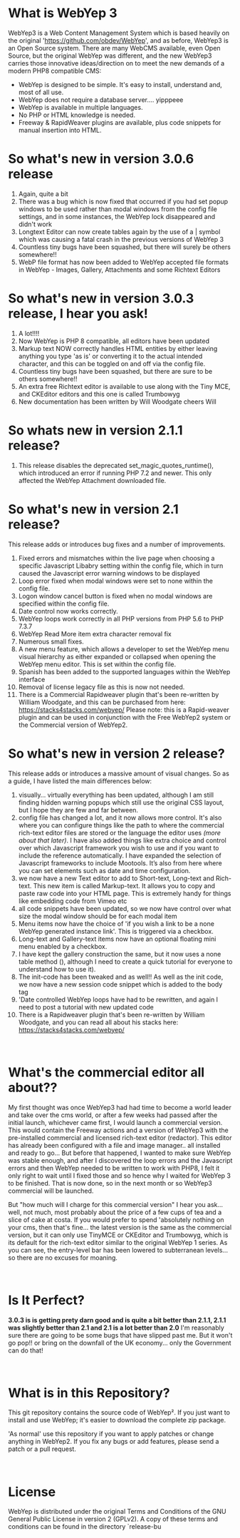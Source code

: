 What is WebYep 3
================
WebYep3 is a Web Content Management System which is based heavily on the original 'https://github.com/obdev/WebYep', 
and as before, WebYep3 is an Open Source system. 
There are many WebCMS available, even Open Source, but the original WebYep was different, and the new WebYep3 carries those innovative ideas/direction on to meet the new demands of a modern PHP8 compatible CMS:

* WebYep is designed to be simple. It's easy to install, understand and, most of all use.
* WebYep does not require a database server.... yipppeee
* WebYep is available in multiple languages.
* No PHP or HTML knowledge is needed.
* Freeway & RapidWeaver plugins are available, plus code snippets for manual insertion into HTML.


So what's new in version 3.0.6 release
============================

1. Again, quite a bit 
2. There was a bug which is now fixed that occurred if you had set popup windows to be used rather than modal windows from the config file settings, and in some instances, the WebYep lock disappeared and didn't work
3. Longtext Editor can now create tables again by the use of a | symbol which was causing a fatal crash in the previous versions of WebYep 3
4. Countless tiny bugs have been squashed, but there will surely be others somewhere!!
5. WebP file format has now been added to WebYep accepted file formats in WebYep - Images, Gallery, Attachments and some Richtext Editors


So what's new in version 3.0.3 release, I hear you ask!
============================

1. A lot!!!! 
2. Now WebYep is PHP 8 compatible, all editors have been updated
3. Markup text NOW correctly handles HTML entities by either leaving anything you type 'as is' or converting it to the actual intended character, and this can be toggled on and off via the config file.
4. Countless tiny bugs have been squashed, but there are sure to be others somewhere!!
5. An extra free Richtext editor is available to use along with the Tiny MCE, and CKEditor editors and this one is called Trumbowyg
6. New documentation has been written by Will Woodgate cheers Will 


So whats new in version 2.1.1 release?
============================

1. This release disables the deprecated set_magic_quotes_runtime(), which introduced an error if running PHP 7.2 and newer. This only affected the WebYep Attachment downloaded file.



So what's new in version 2.1 release?
============================

This release adds or introduces bug fixes and a number of improvements.

1. Fixed errors and mismatches within the live page when choosing a specific Javascript Libabry setting within the config file, which in turn caused the Javascript error warning windows to be displayed
2. Loop error fixed when modal windows were set to none within the config file.
3. Logon window cancel button is fixed when no modal windows are specified within the config file.
4. Date control now works correctly.
5. WebYep loops work correctly in all PHP versions from PHP 5.6 to PHP 7.3.7
6. WebYep Read More item extra character removal fix
7. Numerous small fixes.
8. A new menu feature, which allows a developer to set the WebYep menu visual hierarchy as either expanded or collapsed when opening the WebYep menu editor. This is set within the config file.
9. Spanish has been added to the supported languages within the WebYep interface
10. Removal of license legacy file as this is now not needed.
11. There is a Commercial Rapidweaver plugin that's been re-written by William Woodgate, and this can be purchased from here: https://stacks4stacks.com/webyep/  Please note: this is a Rapid-weaver plugin and can be used in conjunction with the Free WebYep2 system or the Commercial version of WebYep2.



So what's new in version 2 release?
============================

This release adds or introduces a massive amount of visual changes. So as a guide, I have listed the main differences below:

1. visually… virtually everything has been updated, although I am still finding hidden warning popups which still use the original CSS layout, but I hope they are few and far between.
2. config file has changed a lot, and it now allows more control. It's also where you can configure things like the path to where the commercial rich-text editor files are stored or the language the editor uses *(more about that later)*. I have also added things like extra choice and control over which Javascript framework you wish to use and if you want to include the reference automatically. I have expanded the selection of Javascript frameworks to include Mootools. It’s also from here where you can set elements such as date and time configuration.
3. we now have a new Text editor to add to Short-text, Long-text and Rich-text. This new item is called Markup-text. It allows you to copy and paste raw code into your HTML page. This is extremely handy for things like embedding code from Vimeo etc
4. all code snippets have been updated, so we now have control over what size the modal window should be for each modal item
5. Menu items now have the choice of 'if you wish a link to be a none WebYep generated instance link'. This is triggered via a checkbox.
6. Long-text and Gallery-text items now have an optional floating mini menu enabled by a checkbox.
7. I have kept the gallery construction the same, but it now uses a none table method (), although I need to create a quick tutorial for everyone to understand how to use it).
8. The init-code has been tweaked and as well!! As well as the init code, we now have a new session code snippet which is added to the body tag
9. 'Date controlled WebYep loops have had to be rewritten, and again I need to post a tutorial with new updated code
10. There is a Rapidweaver plugin that's been re-written by William Woodgate, and you can read all about his stacks here: https://stacks4stacks.com/webyep/

 

What's the commercial editor all about??
============================

My first thought was once WebYep3 had had time to become a world leader and take over the cms world, or after a few weeks had passed after the initial launch, whichever came first, I would launch a commercial version. This would contain the Freeway actions and a version of WebYep3 with the pre-installed commercial and licensed rich-text editor (redactor). This editor has already been configured with a file and image manager.. all installed and ready to go...
But before that happened, I wanted to make sure WebYep was stable enough, and after I discovered the loop errors and the Javascript errors and then WebYep needed to be written to work with PHP8, I felt it only right to wait until I fixed those and so hence why I waited for WebYep 3 to be finished. That is now done, so in the next month or so WebYep3 commercial will be launched.

But "how much will I charge for this commercial version" I hear you ask... well, not much, most probably about the price of a few cups of tea and a slice of cake at costa. 
If you would prefer to spend 'absolutely nothing on your cms, then that's fine... the latest version is the same as the commercial version, but it can only use TinyMCE or CKEditor and Trumbowyg, which is its default for the rich-text editor similar to the original WebYep 1 series.
As you can see, the entry-level bar has been lowered to subterranean levels... so there are no excuses for moaning.

 

Is It Perfect?
============================

**3.0.3 is is getting prety darn good and is quite a bit better than 2.1.1, 2.1.1 was slightly better than 2.1 and 2.1 is a lot better than 2.0** I'm reasonably sure there are going to be some bugs that have slipped past me.
But it won't go pop!! or bring on the downfall of the UK economy... only the Government can do that!

 

What is in this Repository?
============================

This git repository contains the source code of WebYep². If you just want to
install and use WebYep; it's easier to download the complete zip package.

'As normal' use this repository if you want to apply patches or change anything in WebYep2.
If you fix any bugs or add features, please send a patch or a pull request.

 

License
========

WebYep is distributed under the original  Terms and Conditions of the GNU General Public License in version 2 (GPLv2). A copy of these terms and conditions can be found in the directory `release-bu